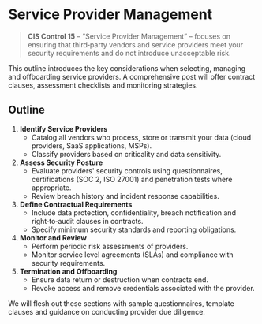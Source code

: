 # Service Provider Management

> **CIS Control 15** – “Service Provider Management” – focuses on ensuring that third‑party vendors and service providers meet your security requirements and do not introduce unacceptable risk.

This outline introduces the key considerations when selecting, managing and offboarding service providers.  A comprehensive post will offer contract clauses, assessment checklists and monitoring strategies.

## Outline

1. **Identify Service Providers**
   - Catalog all vendors who process, store or transmit your data (cloud providers, SaaS applications, MSPs).
   - Classify providers based on criticality and data sensitivity.
2. **Assess Security Posture**
   - Evaluate providers' security controls using questionnaires, certifications (SOC 2, ISO 27001) and penetration tests where appropriate.
   - Review breach history and incident response capabilities.
3. **Define Contractual Requirements**
   - Include data protection, confidentiality, breach notification and right‑to‑audit clauses in contracts.
   - Specify minimum security standards and reporting obligations.
4. **Monitor and Review**
   - Perform periodic risk assessments of providers.
   - Monitor service level agreements (SLAs) and compliance with security requirements.
5. **Termination and Offboarding**
   - Ensure data return or destruction when contracts end.
   - Revoke access and remove credentials associated with the provider.

We will flesh out these sections with sample questionnaires, template clauses and guidance on conducting provider due diligence.